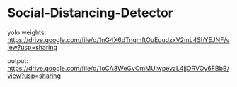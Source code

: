 # Social-Distancing-Detector
yolo weights: https://drive.google.com/file/d/1nG4X6dTnqmftOuEuudzxV2mL4ShYEJNF/view?usp=sharing

output: https://drive.google.com/file/d/1oCA8WeGvOmMUiwpevzL4jjORVOy6FBbB/view?usp=sharing
